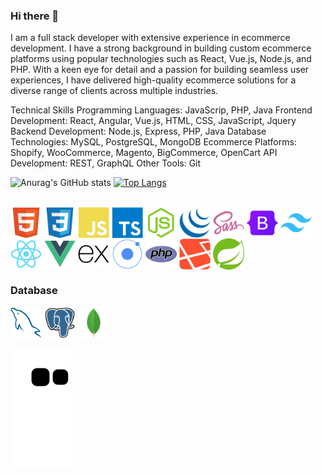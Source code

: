 ### Hi there 👋

I am a full stack developer with extensive experience in ecommerce development. I have a strong background in building custom ecommerce platforms using popular technologies such as React, Vue.js, Node.js, and PHP. With a keen eye for detail and a passion for building seamless user experiences, I have delivered high-quality ecommerce solutions for a diverse range of clients across multiple industries.

Technical Skills
Programming Languages: JavaScrip, PHP, Java
Frontend Development: React, Angular, Vue.js, HTML, CSS, JavaScript, Jquery
Backend Development: Node.js, Express, PHP, Java
Database Technologies: MySQL, PostgreSQL, MongoDB
Ecommerce Platforms: Shopify, WooCommerce, Magento, BigCommerce, OpenCart
API Development: REST, GraphQL
Other Tools: Git

![Anurag's GitHub stats](https://github-readme-stats.vercel.app/api?username=gabrielmesquitaoliveira&count_private=true&show_icons=true&theme=dracula)
[![Top Langs](https://github-readme-stats.vercel.app/api/top-langs/?username=gabrielmesquitaoliveira&hide_progress=true&theme=dracula)](https://github.com/gabrielmesquitaoliveira/github-readme-stats)

<div style="display: inline_block"><br>
  <img align="center" width="50" src="https://raw.githubusercontent.com/devicons/devicon/master/icons/html5/html5-original.svg">
  <img align="center" width="50" src="https://raw.githubusercontent.com/devicons/devicon/master/icons/css3/css3-original.svg">
  <img align="center" width="50" src="https://raw.githubusercontent.com/devicons/devicon/master/icons/javascript/javascript-plain.svg">
  
  <img align="center" width="50" src="https://raw.githubusercontent.com/devicons/devicon/master/icons/typescript/typescript-plain.svg">
  <img align="center" width="50" src="https://raw.githubusercontent.com/devicons/devicon/master/icons/nodejs/nodejs-original.svg">
  <img align="center" width="50" src="https://raw.githubusercontent.com/devicons/devicon/master/icons/jquery/jquery-original.svg">
  <img align="center" width="50" src="https://raw.githubusercontent.com/devicons/devicon/master/icons/sass/sass-original.svg">
  <img align="center" width="50" src="https://raw.githubusercontent.com/devicons/devicon/master/icons/bootstrap/bootstrap-original.svg">
  <img align="center" width="50" src="https://raw.githubusercontent.com/devicons/devicon/master/icons/tailwindcss/tailwindcss-plain.svg">
  <img align="center" width="50" src="https://raw.githubusercontent.com/devicons/devicon/master/icons/react/react-original.svg">
  <img align="center" width="50" src="https://raw.githubusercontent.com/devicons/devicon/master/icons/vuejs/vuejs-original.svg">
  <img align="center" width="50" src="https://raw.githubusercontent.com/devicons/devicon/master/icons/express/express-original.svg">
  <img align="center" width="50" src="https://raw.githubusercontent.com/devicons/devicon/master/icons/ionic/ionic-original.svg">
  
  <img align="center" width="50" src="https://raw.githubusercontent.com/devicons/devicon/master/icons/php/php-original.svg">
  <img align="center" width="50" src="https://raw.githubusercontent.com/devicons/devicon/master/icons/laravel/laravel-plain.svg">
  <img align="center" width="50" src="https://raw.githubusercontent.com/devicons/devicon/master/icons/spring/spring-original.svg">
  
  
</div>


### Database

<div style="display: inline_block">

<!--databases-->
<img align="center" width="50" src="https://raw.githubusercontent.com/devicons/devicon/master/icons/mysql/mysql-original.svg">
<img align="center" width="50" src="https://raw.githubusercontent.com/devicons/devicon/master/icons/postgresql/postgresql-original.svg">
<img align="center" width="50" src="https://raw.githubusercontent.com/devicons/devicon/master/icons/mongodb/mongodb-original.svg">




</div>




![snake gif](https://github.com/GabrielMesquitaOliveira/GabrielMesquitaOliveira/blob/output/github-contribution-grid-snake.svg)
